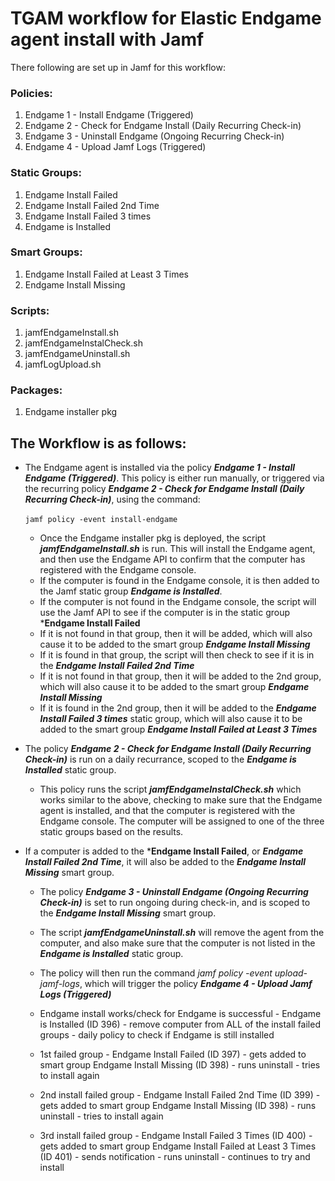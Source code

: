 # TGAM workflow for Elastic Endgame agent install with Jamf

There following are set up in Jamf for this workflow:

### **Policies:**
  1. Endgame 1 - Install Endgame (Triggered)
  2. Endgame 2 - Check for Endgame Install (Daily Recurring Check-in)
  3. Endgame 3 - Uninstall Endgame (Ongoing Recurring Check-in)
  4. Endgame 4 - Upload Jamf Logs (Triggered)

### **Static Groups:**
  1. Endgame Install Failed
  2. Endgame Install Failed 2nd Time
  3. Endgame Install Failed 3 times
  4. Endgame is Installed

### **Smart Groups:**
  1. Endgame Install Failed at Least 3 Times
  2. Endgame Install Missing

### **Scripts:**
  1. jamfEndgameInstall.sh
  2. jamfEndgameInstalCheck.sh
  3. jamfEndgameUninstall.sh
  4. jamfLogUpload.sh

### **Packages:**
  1. Endgame installer pkg

## **The Workflow is as follows:**
- The Endgame agent is installed via the policy ***Endgame 1 - Install Endgame (Triggered)***. This policy is either run manually, or triggered via the recurring policy ***Endgame 2 - Check for Endgame Install (Daily Recurring Check-in)***, using the command:<br/><br/>
      `jamf policy -event install-endgame`<br/>
  - Once the Endgame installer pkg is deployed, the script ***jamfEndgameInstall.sh*** is run. This will install the Endgame agent, and then use the Endgame API to confirm that the computer has registered with the Endgame console.
  - If the computer is found in the Endgame console, it is then added to the Jamf static group ***Endgame is Installed***.
  - If the computer is not found in the Endgame console, the script will use the Jamf API to see if the computer is in the static group ***Endgame Install Failed**
  - If it is not found in that group, then it will be added, which will also cause it to be added to the smart group ***Endgame Install Missing***
  - If it is found in that group, the script will then check to see if it is in the ***Endgame Install Failed 2nd Time***
  - If it is not found in that group, then it will be added to the 2nd group, which will also cause it to be added to the smart group ***Endgame Install Missing***
  - If it is found in the 2nd group, then it will be added to the ***Endgame Install Failed 3 times*** static group, which will also cause it to be added to the smart group ***Endgame Install Failed at Least 3 Times***

- The policy ***Endgame 2 - Check for Endgame Install (Daily Recurring Check-in)*** is run on a daily recurrance, scoped to the ***Endgame is Installed*** static group.
  - This policy runs the script ***jamfEndgameInstalCheck.sh*** which works similar to the above, checking to make sure that the Endgame agent is installed, and that the computer is registered with the Endgame console. The computer will be assigned to one of the three static groups based on the results. 

- If a computer is added to the ***Endgame Install Failed**, or ***Endgame Install Failed 2nd Time***, it will also be added to the ***Endgame Install Missing*** smart group.
  - The policy ***Endgame 3 - Uninstall Endgame (Ongoing Recurring Check-in)*** is set to run ongoing during check-in, and is scoped to the ***Endgame Install Missing*** smart group.
  - The script ***jamfEndgameUninstall.sh*** will remove the agent from the computer, and also make sure that the computer is not listed in the ***Endgame is Installed*** static group.
  -  The policy will then run the command *jamf policy -event upload-jamf-logs*, which will trigger the policy ***Endgame 4 - Upload Jamf Logs (Triggered)***


    
    
    
    
   - Endgame install works/check for Endgame is successful - Endgame is Installed (ID 396) - remove computer from ALL of the
     install failed groups - daily policy to check if Endgame is still installed

   - 1st failed group - Endgame Install Failed (ID 397) - gets added to smart group Endgame Install Missing (ID 398) - runs
     uninstall - tries to install again

   - 2nd install failed group - Endgame Install Failed 2nd Time (ID 399) - gets added to smart group Endgame Install Missing
     (ID 398) - runs uninstall - tries to install again

   - 3rd install failed group - Endgame Install Failed 3 Times (ID 400) - gets added to smart group Endgame Install Failed at
     Least 3 Times (ID 401) - sends notification - runs uninstall - continues to try and install

